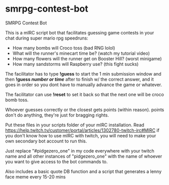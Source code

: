 # smrpg-contest-bot
SMRPG Contest Bot

This is a mIRC script bot that facilitates guessing game contests in your chat during super mario rpg speedruns:
- How many bombs will Croco toss (bad RNG lolol)
- What will the runner's minecart time be? (watch my tutorial video)
- How many flowers will the runner get on Booster Hill? (worst minigame)
- How many sandstorms will Raspberry use? (this fight sucks)

The facilitator has to type **!guess** to start the 1 min submission window and then **!guess *number or time*** after to finish w/ the correct answer, and it goes in order so you dont have to manually advance the game or whatever.

The facilitator can use **!reset** to set it back so that the next one will be croco bomb toss.

Whoever guesses correctly or the closest gets points (within reason). points don't do anything, they're just for bragging rights.

Put these files in your scripts folder of your mIRC installation. Read https://help.twitch.tv/customer/portal/articles/1302780-twitch-irc#MIRC if you don't know how to use mIRC with twitch, you will need to make your own secondary bot account to run this.

Just replace "#pidgezero_one" in my code everywhere with your twitch name and all other instances of "pidgezero_one" with the name of whoever you want to give access to the bot commands to.

Also includes a basic quote DB function and a script that generates a lenny face meme every 15-20 mins
